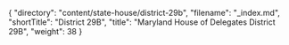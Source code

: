 {
  "directory": "content/state-house/district-29b",
  "filename": "_index.md",
  "shortTitle": "District 29B",
  "title": "Maryland House of Delegates District 29B",
  "weight": 38
}
